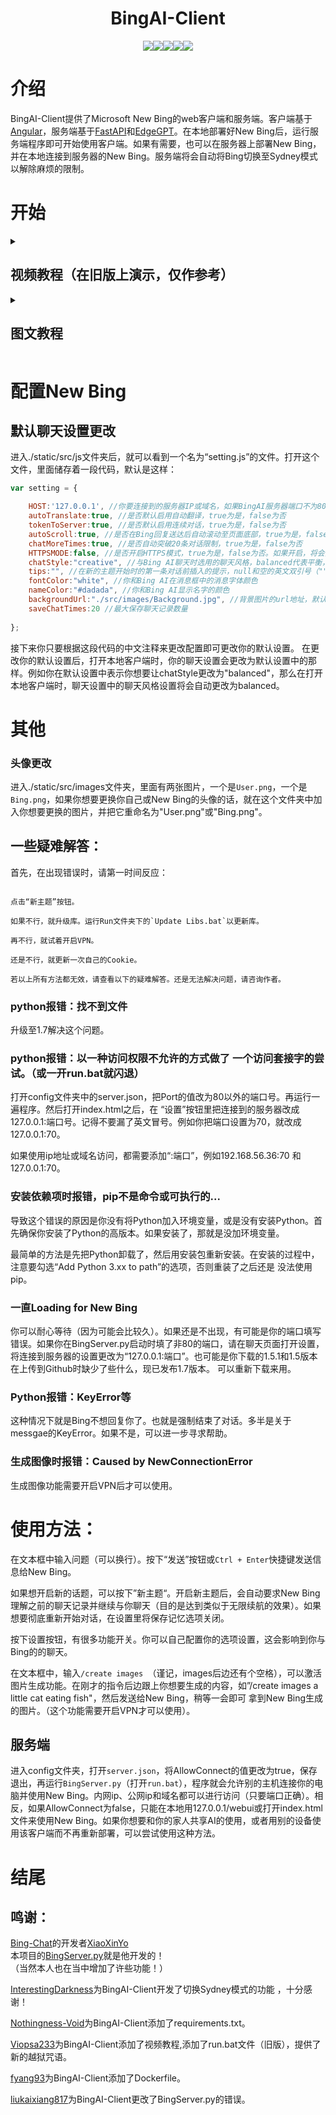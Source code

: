 <h1 align="center">BingAI-Client</h1>

<p align="center">
<a href="https://github.com/xbzstudio/BingAI-Client/blob/main/LICENSE"><img src="https://img.shields.io/badge/LICENSE-MIT-green"></a><img src="https://img.shields.io/badge/Language-Python-blue"><img src="https://img.shields.io/badge/Language-Javascript-yellow"><a href="https://github.com/xbzstudio"><img src="https://img.shields.io/badge/Github-xbzstudio-red"></a><a href="https://github.com/XiaBeiZe-Studio2022"><img src="https://img.shields.io/badge/Studio-%E4%B8%8B%E5%8C%97%E6%B3%BD%E5%B7%A5%E4%BD%9C%E5%AE%A4-red"></a>
</p>

# 介绍

BingAI-Client提供了Microsoft New Bing的web客户端和服务端。客户端基于[Angular](https://angular.cn/)，服务端基于[FastAPI](https://fastapi.tiangolo.com/zh/)和[EdgeGPT](https://github.com/acheong08/EdgeGPT)。在本地部署好New Bing后，运行服务端程序即可开始使用客户端。如果有需要，也可以在服务器上部署New Bing，并在本地连接到服务器的New Bing。服务端将会自动将Bing切换至Sydney模式以解除麻烦的限制。

# 开始

<details>
  <summary>

## 视频教程（在旧版上演示，仅作参考）

 </summary>
     
(因为github的文件大小限制,所以才会这么模糊,请见谅!如果想看高清的视频看[这个](https://v.superbed.cn/play/6460ccc70d2dde5777223e9c)):


https://github.com/viopsa233/BingAI-Client/assets/118115208/dea14d0a-7c05-4938-8b4a-0228ef04916b


</details>

<details>
  <summary>


## 图文教程
</summary>
  
部署前，确保你拥有 `Python` 的稳定高版本（推荐3.10），一个 `VPN` ，还有一个可以使用New Bing的 `Microsoft账号` 。

相关链接：  
Python 3.10.10下载：[https://www.python.org/downloads/release/python-31010/](https://www.python.org/downloads/release/python-31010/)  
Geph迷雾通下载：[https://f001.backblazeb2.com/file/geph4-dl/geph-releases/windows-stable/4.7.10/geph-windows-setup.exe](https://f001.backblazeb2.com/file/geph4-dl/geph-releases/windows-stable/4.7.10/geph-windows-setup.exe)


# 自动部署



首先确保你有高版本的Python（推荐3.10），这里不过多赘述。

首先下载本项目的ZIP压缩包，解压。

然后到浏览器中安装插件[Cookie Editor](https://microsoftedge.microsoft.com/addons/detail/cookie-editor/ajfboaconbpkglpfanbmlfgojgndmhmc)。

安装完成后，打开你的VPN，来到[Microsoft New Bing](https://bing.com/new)，进入和New Bing聊天的界面。然后点开Cookie Editor，按下图片中的按钮：

![image](https://user-images.githubusercontent.com/119436353/235375933-d7e81988-fc6b-423b-841f-98575d310e32.png)

然后就可以了。按完之后，打开项目文件夹，打开config文件夹下的`cookie.json`，按下ctrl+v把刚才复制到的东西黏贴进去，保存文件，然后退出。

### 运行Run文件夹下的`Install Libs.bat`。

在把Install Libs运行完毕后，在您第二次使用BingAI-Client时就不用再运行一次Install Libs了。

然后，运行Run文件夹下的`Run.bat`。

如果报错了，就运行Run文件夹下的`Update Libs.bat`后，再试一次。

到这里，你就成功地部署在本地的New Bing。接下来，打开static下的"index.html"，或在浏览器中访问`127.0.0.1:端口号/webui`就可以开始使用该客户端了！

记得在使用客户端的全过程中不要关闭终端。BingServer的连接十分稳定，请放心。

如果您有特殊需求，可以访问[BingAI-Client在线版](https://xbzstudio.github.io/BingAI-Client/) 。但是架在这个Github Pages上的客户端的默认设置不能被你所更改，而且还是需要你自己运行服务端程序。如果你既想使用自己的默认设置，又想用别的服务器请求New Bing的响应，可以将BingAI-Client架在你的服务器上，使用在本地默认设置中将HOST设为你要连接到的服务器公网ip+端口，然后打开本地index.html文件，即可依赖你的服务器与New Bing对话，并且不用在本地开启BingServer.py（服务器开启即可），并使用自己的默认设置。如果想在网站上用自己的默认设置与New Bing对话，可以在你的服务器中自行将默认设置设置为你想要的，然后使用你的服务器的`公网ip/域名+端口/webui`访问你的定制版在线BingAI-Client，也是不用在本地开启BingServer.py（服务器开启即可）。

# 手动部署

## 1，安装并部署BingAI-Client

首先确保你有高版本的Python（推荐3.10），这里不过多赘述。

首先下载本项目的ZIP压缩包，解压。

然后到浏览器中安装插件[Cookie Editor](https://microsoftedge.microsoft.com/addons/detail/cookie-editor/ajfboaconbpkglpfanbmlfgojgndmhmc)。

安装完成后，打开你的VPN，来到[Microsoft New Bing](https://bing.com/new)，进入和New Bing聊天的界面。然后点开Cookie Editor，按下图片中的按钮：

![image](https://user-images.githubusercontent.com/119436353/235375933-d7e81988-fc6b-423b-841f-98575d310e32.png)

然后就可以了。按完之后，打开项目文件夹，打开config文件夹下的`cookie.json`，按下ctrl+v把刚才复制到的东西黏贴进去，保存文件，然后退出。

用文件资源管理器打开项目文件夹，然后右键文件资源管理器空白的地方，点击“在终端里打开”，然后在Power Shell里输入以下命令并回车：
```
pip install -r requirements.txt -i http://pypi.douban.com/simple --trusted-host pypi.douban.com
```

如果没有“在终端里打开”，请按下`win + r`组合键，弹出运行窗口，在文本框中输入cmd并回车。就会弹出终端。然后在终端中输入以下命令并回车：

```
cd /d 你的项目文件夹的绝对路径（如C:\Users\33664\OneDrive\XBZ-BingClient）
pip install -r requirements.txt -i http://pypi.douban.com/simple --trusted-host pypi.douban.com
```
  
然后再输入
  
```
  pip install EdgeGPT==0.6.10
```

过程可能会有点长。第三方包全部安装完毕后，在项目文件根目录中打开终端，然后输入命令 `python ./BingServer.py` ，如果没有报错，那就说明成功了。

如果报错，请将EdgeGPT调整至0.6.10版本。

```
pip install EdgeGPT==0.6.10
```

到这里，你就成功地部署在本地的New Bing。接下来，打开static下的"index.html"，或在浏览器中访问`127.0.0.1:端口号/webui`就可以开始使用该客户端了！

记得在使用客户端的全过程中不要关闭终端。BingServer的连接十分稳定，请放心。

如果您有特殊需求，可以访问[BingAI-Client在线版](https://xbzstudio.github.io/BingAI-Client/) 。但是架在这个Github Pages上的客户端的默认设置不能被你所更改，而且还是需要你自己运行服务端程序。如果你既想使用自己的默认设置，又想用别的服务器请求New Bing的响应，可以将BingAI-Client架在你的服务器上，使用在本地默认设置中将HOST设为你要连接到的服务器公网ip+端口，然后打开本地index.html文件，即可依赖你的服务器与New Bing对话，并且不用在本地开启BingServer.py（服务器开启即可），并使用自己的默认设置。如果想在网站上用自己的默认设置与New Bing对话，可以在你的服务器中自行将默认设置设置为你想要的，然后使用你的服务器的`公网ip/域名+端口/webui`访问你的定制版在线BingAI-Client，也是不用在本地开启BingServer.py（服务器开启即可）。

</details>

# 配置New Bing

## 默认聊天设置更改

进入./static/src/js文件夹后，就可以看到一个名为“setting.js”的文件。打开这个文件，里面储存着一段代码，默认是这样：

```javascript
var setting = {

    HOST:'127.0.0.1', //你要连接到的服务器IP或域名，如果BingAI服务器端口不为80，请在后面加上":端口值"。默认为127.0.0.1，即为访问本地服务器。
    autoTranslate:true, //是否默认启用自动翻译，true为是，false为否
    tokenToServer:true, //是否默认启用连续对话，true为是，false为否
    autoScroll:true, //是否在Bing回复送达后自动滚动至页面底部，true为是，false为否
    chatMoreTimes:true, //是否自动突破20条对话限制，true为是，false为否
    HTTPSMODE:false, //是否开启HTTPS模式，true为是，false为否。如果开启，将会把协议更改为https和wss。
    chatStyle:"creative", //与Bing AI聊天时选用的聊天风格，balanced代表平衡，creative代表创造力，precise代表精确性
    tips:"", //在新的主题开始时的第一条对话前插入的提示，null和空的英文双引号（""）表示没有。
    fontColor:"white", //你和Bing AI在消息框中的消息字体颜色
    nameColor:"#dadada", //你和Bing AI显示名字的颜色
    backgroundUrl:"./src/images/Background.jpg", //背景图片的url地址，默认为项目文件中的Background.jpg
    saveChatTimes:20 //最大保存聊天记录数量
    
};
```

接下来你只要根据这段代码的中文注释来更改配置即可更改你的默认设置。
在更改你的默认设置后，打开本地客户端时，你的聊天设置会更改为默认设置中的那样。例如你在默认设置中表示你想要让chatStyle更改为"balanced"，那么在打开本地客户端时，聊天设置中的聊天风格设置将会自动更改为balanced。


# 其他

### 头像更改

进入./static/src/images文件夹，里面有两张图片，一个是`User.png`，一个是`Bing.png`，如果你想要更换你自己或New Bing的头像的话，就在这个文件夹中加入你想要更换的图片，并把它重命名为"User.png"或"Bing.png"。

## 一些疑难解答：

首先，在出现错误时，请第一时间反应：

```

点击“新主题”按钮。

如果不行，就升级库。运行Run文件夹下的`Update Libs.bat`以更新库。

再不行，就试着开启VPN。

还是不行，就更新一次自己的Cookie。

若以上所有方法都无效，请查看以下的疑难解答。还是无法解决问题，请咨询作者。

```

### python报错：找不到文件

升级至1.7解决这个问题。

### python报错：以一种访问权限不允许的方式做了 一个访问套接字的尝试。（或一开run.bat就闪退）

打开config文件夹中的server.json，把Port的值改为80以外的端口号。再运行一遍程序。然后打开index.html之后，在
“设置”按钮里把连接到的服务器改成127.0.0.1:端口号。记得不要漏了英文冒号。例如你把端口设置为70，就改成127.0.0.1:70。

如果使用ip地址或域名访问，都需要添加“:端口”，例如192.168.56.36:70 和 127.0.0.1:70。

### 安装依赖项时报错，pip不是命令或可执行的...

导致这个错误的原因是你没有将Python加入环境变量，或是没有安装Python。首先确保你安装了Python的高版本。如果安装了，那就是没加环境变量。

最简单的方法是先把Python卸载了，然后用安装包重新安装。在安装的过程中，注意要勾选“Add Python 3.xx to path”的选项，否则重装了之后还是
没法使用pip。

### 一直Loading for New Bing

你可以耐心等待（因为可能会比较久）。如果还是不出现，有可能是你的端口填写错误。如果你在BingServer.py启动时填了非80的端口，请在聊天页面打开设置，将连接到服务器的设置更改为“127.0.0.1:端口”。也可能是你下载的1.5.1和1.5版本在上传到Github时缺少了些什么，现已发布1.7版本。
可以重新下载来用。

### Python报错：KeyError等

这种情况下就是Bing不想回复你了。也就是强制结束了对话。多半是关于messgae的KeyError。如果不是，可以进一步寻求帮助。

### 生成图像时报错：Caused by NewConnectionError

生成图像功能需要开启VPN后才可以使用。

# 使用方法：

在文本框中输入问题（可以换行）。按下“发送”按钮或`Ctrl + Enter`快捷键发送信息给New Bing。

如果想开启新的话题，可以按下”新主题“。开启新主题后，会自动要求New Bing理解之前的聊天记录并继续与你聊天（目的是达到类似于无限续航的效果）。如果想要彻底重新开始对话，在设置里将保存记忆选项关闭。

按下设置按钮，有很多功能开关。你可以自己配置你的选项设置，这会影响到你与Bing的的聊天。

在文本框中，输入`/create images `（谨记，images后边还有个空格），可以激活图片生成功能。在刚才的指令后边跟上你想要生成的内容，如”/create images a little cat eating fish"，然后发送给New Bing，稍等一会即可
拿到New Bing生成的图片。（这个功能需要开启VPN才可以使用）。

## 服务端

进入config文件夹，打开`server.json`，将AllowConnect的值更改为true，保存退出，再运行`BingServer.py`（打开`run.bat`），程序就会允许别的主机连接你的电脑并使用New Bing。内网ip、公网ip和域名都可以进行访问（只要端口正确）。相反，如果AllowConnect为false，只能在本地用127.0.0.1/webui或打开index.html文件来使用New Bing。如果你想要和你的家人共享AI的使用，或者用别的设备使用该客户端而不再重新部署，可以尝试使用这种方法。


# 结尾

## 鸣谢：

[Bing-Chat](https://github.com/XiaoXinYo/Bing-Chat)的开发者[XiaoXinYo](https://github.com/XiaoXinYo)  
本项目的[BingServer.py](https://github.com/xbzstudio/BingAI-Client/blob/main/BingServer.py)就是他开发的！  
（当然本人也在当中增加了许些功能！）

[InterestingDarkness](https://github.com/InterestingDarkness)为BingAI-Client开发了切换Sydney模式的功能 ，十分感谢！

[Nothingness-Void](https://github.com/Nothingness-Void)为BingAI-Client添加了requirements.txt。

[Viopsa233](https://github.com/viopsa233)为BingAI-Client添加了视频教程,添加了run.bat文件（旧版），提供了新的越狱咒语。

[fyang93](https://github.com/fyang93)为BingAI-Client添加了Dockerfile。

[liukaixiang817](https://github.com/liukaixiang817)为BingAI-Client更改了BingServer.py的错误。
